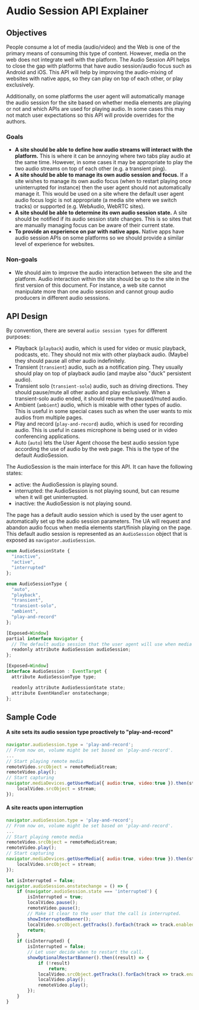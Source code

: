 # Audio Session API Explainer

## Objectives
People consume a lot of media (audio/video) and the Web is one of the primary means of consuming this type of content.
However, media on the web does not integrate well with the platform.
The Audio Session API helps to close the gap with platforms that have audio session/audio focus such as Android and iOS.
This API will help by improving the audio-mixing of websites with native apps, so they can play on top of each other, or play exclusively.

Additionally, on some platforms the user agent will automatically manage the audio session for the site based on whether media elements are playing or not and which APIs are used for playing audio.
In some cases this may not match user expectations so this API will provide overrides for the authors.

### Goals

 * **A site should be able to define how audio streams will interact with the platform.**
   This is where it can be annoying where two tabs play audio at the same time.
   However, in some cases it may be appropriate to play the two audio streams on top of each other (e.g. a transient ping).
 * **A site should be able to manage its own audio session and focus.**
   If a site wishes to manage its own audio focus (when to restart playing once uninterrupted for instance) then the user agent should not automatically manage it.
   This would be used on a site where the default user agent audio focus logic is not appropriate (a media site where we switch tracks) or supported (e.g. WebAudio, WebRTC sites).
 * **A site should be able to determine its own audio session state.**
   A site should be notified if its audio session state changes.
   This is so sites that are manually managing focus can be aware of their current state.
 * **To provide an experience on par with native apps.**
   Native apps have audio session APIs on some platforms so we should provide a similar level of experience for websites.

### Non-goals

* We should aim to improve the audio interaction between the site and the platform. Audio interaction within the site should be up to the site in the first version of this document.  For instance, a web site cannot manipulate more than one audio session and cannot group audio producers in different audio sesssions.

## API Design

By convention, there are several `audio session types` for different purposes:

 * Playback (`playback`) audio, which is used for video or music playback, podcasts, etc. They should not mix with other playback audio. (Maybe) they should pause all other audio indefinitely.
 * Transient (`transient`) audio, such as a notification ping. They usually should play on top of playback audio (and maybe also "duck" persistent audio).
 * Transient solo (`transient-solo`) audio, such as driving directions. They should pause/mute all other audio and play exclusively. When a transient-solo audio ended, it should resume the paused/muted audio.
 * Ambient (`ambient`) audio, which is mixable with other types of audio. This is useful in some special cases such as when the user wants to mix audios from multiple pages.
 * Play and record (`play-and-record`) audio, which is used for recording audio. This is useful in cases microphone is being used or in video conferencing applications.
 * Auto (`auto`) lets the User Agent choose the best audio session type according the use of audio by the web page. This is the type of the default AudioSession.

The AudioSession is the main interface for this API. It can have the following states:

 * active: the AudioSession is playing sound.
 * interrupted: the AudioSession is not playing sound, but can resume when it will get uninterrupted.
 * inactive: the AudioSession is not playing sound.

The page has a default audio session which is used by the user agent to automatically set up the audio session parameters.
The UA will request and abandon audio focus when media elements start/finish playing on the page.
This default audio session is represented as an `AudioSession` object that is exposed as `navigator.audioSession`.

```javascript
enum AudioSessionState {
  "inactive",
  "active",
  "interrupted"
};

enum AudioSessionType {
  "auto",
  "playback",
  "transient",
  "transient-solo",
  "ambient",
  "play-and-record"
};

[Exposed=Window]
partial interface Navigator {
  // The default audio session that the user agent will use when media elements start/stop playing.
  readonly attribute AudioSession audioSession;
};

[Exposed=Window]
interface AudioSession : EventTarget {
  attribute AudioSessionType type;

  readonly attribute AudioSessionState state;
  attribute EventHandler onstatechange;
};
```

## Sample Code

#### A site sets its audio session type proactively to "play-and-record"

```javascript
navigator.audioSession.type = 'play-and-record';
// From now on, volume might be set based on 'play-and-record'.
...
// Start playing remote media
remoteVideo.srcObject = remoteMediaStream;
remoteVideo.play();
// Start capturing
navigator.mediaDevices.getUserMedia({ audio:true, video:true }).then(stream => {
    localVideo.srcObject = stream;
});
```

#### A site reacts upon interruption

```javascript
navigator.audioSession.type = 'play-and-record';
// From now on, volume might be set based on 'play-and-record'.
...
// Start playing remote media
remoteVideo.srcObject = remoteMediaStream;
remoteVideo.play();
// Start capturing
navigator.mediaDevices.getUserMedia({ audio:true, video:true }).then(stream => {
    localVideo.srcObject = stream;
});

let isInterrupted = false;
navigator.audioSession.onstatechange = () => {
    if (navigator.audioSession.state === 'interrupted') {
        isInterrupted = true;
        localVideo.pause();
        remoteVideo.pause();
        // Make it clear to the user that the call is interrupted.
        showInterruptedBanner();
        localVideo.srcObject.getTracks().forEach(track => track.enabled = false);
        return;
    }
    if (isInterrupted) {
        isInterrupted = false;
        // Let user decide when to restart the call.
        showOptionalRestartBanner().then((result) => {
            if (!result)
                return;
            localVideo.srcObject.getTracks().forEach(track => track.enabled = true);
            localVideo.play();
            remoteVideo.play();
        });
    }
}
```
